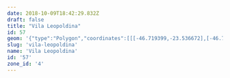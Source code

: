 ```yaml
---
date: 2018-10-09T18:42:29.832Z
draft: false
title: "Vila Leopoldina"
id: 57
geom: '{"type":"Polygon","coordinates":[[[-46.719399,-23.536672],[-46.719219,-23.536079],[-46.7193,-23.535127],[-46.719591,-23.533267],[-46.719544,-23.532846],[-46.71926,-23.532015],[-46.720141,-23.529021],[-46.719925,-23.528835],[-46.719857,-23.52863],[-46.720186,-23.527127],[-46.720314,-23.526903],[-46.720673,-23.52665],[-46.720818,-23.526393],[-46.721167,-23.525195],[-46.72119,-23.524766],[-46.721413,-23.524369],[-46.722094,-23.522079],[-46.722213,-23.521362],[-46.723062,-23.520291],[-46.723323,-23.519706],[-46.72495,-23.518584],[-46.72553,-23.517913],[-46.725782,-23.517488],[-46.726528,-23.514774],[-46.730928,-23.517181],[-46.732419,-23.517731],[-46.733205,-23.517822],[-46.734822,-23.517829],[-46.742007,-23.517554],[-46.743293,-23.517669],[-46.743794,-23.517801],[-46.744664,-23.518166],[-46.745243,-23.518482],[-46.745778,-23.518904],[-46.746271,-23.519358],[-46.746842,-23.520011],[-46.747219,-23.520657],[-46.748487,-23.523688],[-46.748794,-23.524245],[-46.750032,-23.525124],[-46.750448,-23.525261],[-46.750045,-23.526534],[-46.749399,-23.527395],[-46.749257,-23.527844],[-46.749067,-23.528701],[-46.748782,-23.53225],[-46.748465,-23.533024],[-46.748031,-23.533836],[-46.736164,-23.54444],[-46.734469,-23.545883],[-46.730268,-23.541795],[-46.730092,-23.541866],[-46.730051,-23.541663],[-46.729914,-23.541475],[-46.72969,-23.541298],[-46.729495,-23.541268],[-46.729387,-23.541127],[-46.729098,-23.541028],[-46.72854,-23.540595],[-46.727614,-23.539262],[-46.726114,-23.53784],[-46.725816,-23.537622],[-46.724975,-23.537238],[-46.724048,-23.537083],[-46.723574,-23.537103],[-46.720989,-23.537463],[-46.720529,-23.537426],[-46.719634,-23.537226],[-46.719639,-23.537066],[-46.719399,-23.536672]]]}'
slug: 'vila-leopoldina'
name: 'Vila Leopoldina'
id: '57'
zone_id: '4'
---
```

		